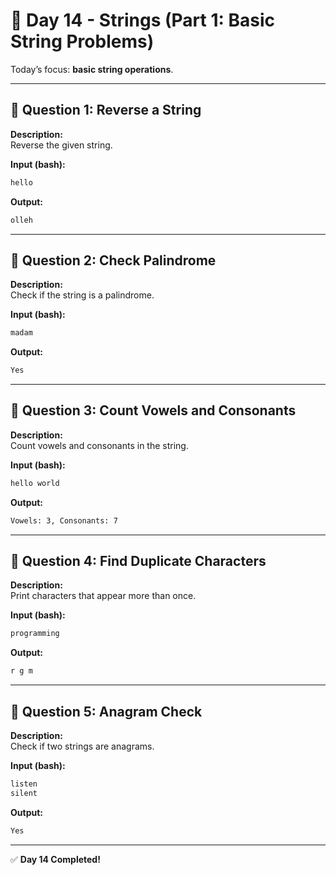 # 📅 Day 14 - Strings (Part 1: Basic String Problems)

Today’s focus: **basic string operations**.

---

## 🔹 Question 1: Reverse a String

**Description:**  
Reverse the given string.

**Input (bash):**

```bash
hello
```

**Output:**

```bash
olleh
```

---

## 🔹 Question 2: Check Palindrome

**Description:**  
Check if the string is a palindrome.

**Input (bash):**

```bash
madam
```

**Output:**

```bash
Yes
```

---

## 🔹 Question 3: Count Vowels and Consonants

**Description:**  
Count vowels and consonants in the string.

**Input (bash):**

```bash
hello world
```

**Output:**

```bash
Vowels: 3, Consonants: 7
```

---

## 🔹 Question 4: Find Duplicate Characters

**Description:**  
Print characters that appear more than once.

**Input (bash):**

```bash
programming
```

**Output:**

```bash
r g m
```

---

## 🔹 Question 5: Anagram Check

**Description:**  
Check if two strings are anagrams.

**Input (bash):**

```bash
listen
silent
```

**Output:**

```bash
Yes
```

---

✅ **Day 14 Completed!**
